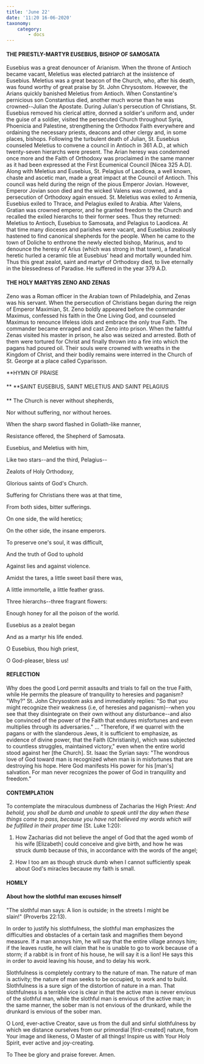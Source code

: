 ```yaml
---
title: 'June 22'
date: '11:20 16-06-2020'
taxonomy:
    category:
        - docs
---
```


#### THE PRIESTLY-MARTYR EUSEBIUS, BISHOP OF SAMOSATA

Eusebius was a great denouncer of Arianism. When the throne of Antioch became vacant, Meletius was elected patriarch at the insistence of Eusebius. Meletius was a great beacon of the Church, who, after his death, was found worthy of great praise by St. John Chrysostom. However, the Arians quickly banished Meletius from Antioch. When Constantine's pernicious son Constantius died, another much worse than he was crowned--Julian the Apostate. During Julian's persecution of Christians, St. Eusebius removed his clerical attire, donned a soldier's uniform and, under the guise of a soldier, visited the persecuted Church throughout Syria, Phoenicia and Palestine, strengthening the Orthodox Faith everywhere and ordaining the necessary priests, deacons and other clergy and, in some places, bishops. Following the turbulent death of Julian, St. Eusebius counseled Meletius to convene a council in Antioch in 361 A.D., at which twenty-seven hierarchs were present. The Arian heresy was condemned once more and the Faith of Orthodoxy was proclaimed in the same manner as it had been expressed at the First Ecumenical Council [Nicea 325 A.D]. Along with Meletius and Eusebius, St. Pelagius of Laodicea, a well known, chaste and ascetic man, made a great impact at the Council of Antioch. This council was held during the reign of the pious Emperor Jovian. However, Emperor Jovian soon died and the wicked Valens was crowned, and a persecution of Orthodoxy again ensued. St. Meletius was exiled to Armenia, Eusebius exiled to Thrace, and Pelagius exiled to Arabia. After Valens, Gratian was crowned emperor, and he granted freedom to the Church and recalled the exiled hierarchs to their former sees. Thus they returned: Meletius to Antioch, Eusebius to Samosata, and Pelagius to Laodicea. At that time many dioceses and parishes were vacant, and Eusebius zealously hastened to find canonical shepherds for the people. When he came to the town of Doliche to enthrone the newly elected bishop, Marinus, and to denounce the heresy of Arius (which was strong in that town), a fanatical heretic hurled a ceramic tile at Eusebius' head and mortally wounded him. Thus this great zealot, saint and martyr of Orthodoxy died, to live eternally in the blessedness of Paradise. He suffered in the year 379 A.D.

#### THE HOLY MARTYRS ZENO AND ZENAS

Zeno was a Roman officer in the Arabian town of Philadelphia, and Zenas was his servant. When the persecution of Christians began during the reign of Emperor Maximian, St. Zeno boldly appeared before the commander Maximus, confessed his faith in the One Living God, and counseled Maximus to renounce lifeless idols and embrace the only true Faith. The commander became enraged and cast Zeno into prison. When the faithful Zenas visited his master in prison, he also was seized and arrested. Both of them were tortured for Christ and finally thrown into a fire into which the pagans had poured oil. Their souls were crowned with wreaths in the Kingdom of Christ, and their bodily remains were interred in the Church of St. George at a place called Cyparisson.


**HYMN OF PRAISE
####  
**
**SAINT EUSEBIUS, SAINT MELETIUS AND SAINT PELAGIUS
####  
**
The Church is never without shepherds,
 

Nor without suffering, nor without heroes.
 

When the sharp sword flashed in Goliath-like manner,
 

Resistance offered, the Shepherd of Samosata.
 

Eusebius, and Meletius with him,
 

Like two stars--and the third, Pelagius--
 

Zealots of Holy Orthodoxy,
 

Glorious saints of God's Church.
 

Suffering for Christians there was at that time,
 

From both sides, bitter sufferings.
 

On one side, the wild heretics;
 

On the other side, the insane emperors.
 

To preserve one's soul, it was difficult,
 

And the truth of God to uphold
 

Against lies and against violence.
 

Amidst the tares, a little sweet basil there was,


A little immortelle, a little feather grass.
 

Three hierarchs--three fragrant flowers:
 

Enough honey for all the poison of the world.
 

Eusebius as a zealot began
 

And as a martyr his life ended.
 

O Eusebius, thou high priest,
 

O God-pleaser, bless us!
 

#### REFLECTION

Why does the good Lord permit assaults and trials to fall on the true Faith, while He permits the pleasure of tranquility to heresies and paganism? "Why?" St. John Chrysostom asks and immediately replies: "So that you might recognize their weakness (i.e, of heresies and paganism)--when you see that they disintegrate on their own without any disturbance--and also be convinced of the power of the Faith that endures misfortunes and even multiplies through its adversaries." ... "Therefore, if we quarrel with the pagans or with the slanderous Jews, it is sufficient to emphasize, as evidence of divine power, that the Faith (Christianity), which was subjected to countless struggles, maintained victory," even when the entire world stood against her [the Church]. St. Isaac the Syrian says: "The wondrous love of God toward man is recognized when man is in misfortunes that are destroying his hope. Here God manifests His power for his [man's] salvation. For man never recognizes the power of God in tranquility and freedom."


#### CONTEMPLATION


To contemplate the miraculous dumbness of Zacharias the High Priest: *And behold, you shall be dumb and unable to speak until the day when these things come to pass, because you have not believed my words which will be fulfilled in their proper time* (St. Luke 1:20):

1.  How Zacharias did not believe the angel of God that the aged womb of his wife [Elizabeth] could conceive and give birth, and how he was struck dumb because of this, in accordance with the words of the angel;

1.  How I too am as though struck dumb when I cannot sufficiently speak about God's miracles because my faith is small.


#### HOMILY


#### About how the slothful man excuses himself

"The slothful man says: A lion is outside; in the streets I might be slain!" (Proverbs 22:13).

In order to justify his slothfulness, the slothful man emphasizes the difficulties and obstacles of a certain task and magnifies them beyond measure. If a man annoys him, he will say that the entire village annoys him; if the leaves rustle, he will claim that he is unable to go to work because of a storm; if a rabbit is in front of his house, he will say it is a lion! He says this in order to avoid leaving his house, and to delay his work.

Slothfulness is completely contrary to the nature of man. The nature of man is activity; the nature of man seeks to be occupied, to work and to build. Slothfulness is a sure sign of the distortion of nature in a man. That slothfulness is a terrible vice is clear in that the active man is never envious of the slothful man, while the slothful man is envious of the active man; in the same manner, the sober man is not envious of the drunkard, while the drunkard is envious of the sober man.

O Lord, ever-active Creator, save us from the dull and sinful slothfulness by which we distance ourselves from our primordial [first-created] nature, from Your image and likeness, O Master of all things! Inspire us with Your Holy Spirit, ever active and joy-creating.

To Thee be glory and praise forever. Amen.
